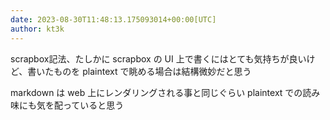 ```yaml
---
date: 2023-08-30T11:48:13.175093014+00:00[UTC]
author: kt3k
---
```

scrapbox記法、たしかに scrapbox の UI 上で書くにはとても気持ちが良いけど、書いたものを plaintext で眺める場合は結構微妙だと思う

markdown は web 上にレンダリングされる事と同じぐらい plaintext での読み味にも気を配っていると思う
